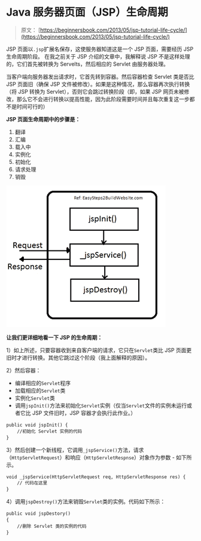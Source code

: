 # Java 服务器页面（JSP）生命周期

> 原文： [https://beginnersbook.com/2013/05/jsp-tutorial-life-cycle/](https://beginnersbook.com/2013/05/jsp-tutorial-life-cycle/)


JSP 页面以`.jsp`扩展名保存，这使服务器知道这是一个 JSP 页面，需要经历 JSP 生命周期阶段。
在我之前关于 JSP 介绍的文章中，我解释说 JSP 不是这样处理的，它们首先被转换为 Servelts，然后相应的 Servlet 由服务器处理。

当客户端向服务器发出请求时，它首先转到容器。然后容器检查 Servlet 类是否比 JSP 页面旧（确保 JSP 文件被修改）。如果是这种情况，那么容器再次执行转换（将 JSP 转换为 Servlet），否则它会跳过转换阶段（即，如果 JSP 网页未被修改，那么它不会进行转换以提高性能，因为此阶段需要时间并且每次重复这一步都不是时间可行的）

**JSP 页面生命周期中的步骤是：**

1.  翻译
2.  汇编
3.  载入中
4.  实例化
5.  初始化
6.  请求处理
7.  销毁

![JSP-life-cycle](img/836c79b3dfd672a382ebd75720ea4e3b.jpg)

**让我们更详细地看一下 JSP 的生命周期：**

1）如上所述，只要容器收到来自客户端的请求，它只在`Servlet`类比 JSP 页面更旧时才进行转换。其他它跳过这个阶段（我上面解释的原因）。

2）然后容器：

*   编译相应的`Servlet`程序
*   加载相应的`Servlet`类
*   实例化`Servlet`类
*   调用`jspInit()`方法来初始化`Servlet`实例（仅当`Servlet`文件的实例未运行或者它比 JSP 文件旧时，JSP 容器才会执行此作业。）

```html
public void jspInit() {
    //初始化 Servlet 实例的代码
}
```

3）然后创建一个新线程，它调用`_jspService()`方法，请求（`HttpServletRequest`）和响应（`HttpServletRespnse`）对象作为参数 - 如下所示。

```html
void _jspService(HttpServletRequest req, HttpServletResponse res) {
    // 代码在这里
}
```

4）调用`jspDestroy()`方法来销毁`Servlet`类的实例。代码如下所示：

```html
public void jspDestory()
{
    //删除 Servlet 类的实例的代码
}
```
